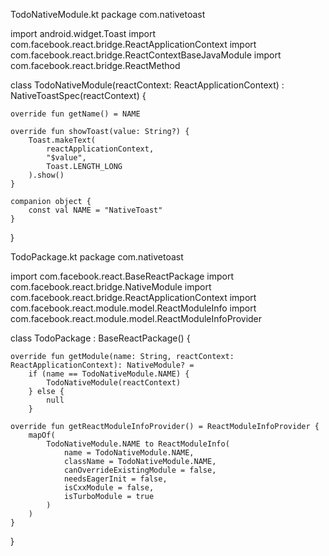 TodoNativeModule.kt
package com.nativetoast

import android.widget.Toast
import com.facebook.react.bridge.ReactApplicationContext
import com.facebook.react.bridge.ReactContextBaseJavaModule
import com.facebook.react.bridge.ReactMethod

class TodoNativeModule(reactContext: ReactApplicationContext) : NativeToastSpec(reactContext) {

    override fun getName() = NAME

    override fun showToast(value: String?) {
        Toast.makeText(
            reactApplicationContext,
            "$value",
            Toast.LENGTH_LONG
        ).show()
    }

    companion object {
        const val NAME = "NativeToast"
    }
}

TodoPackage.kt
package com.nativetoast

import com.facebook.react.BaseReactPackage
import com.facebook.react.bridge.NativeModule
import com.facebook.react.bridge.ReactApplicationContext
import com.facebook.react.module.model.ReactModuleInfo
import com.facebook.react.module.model.ReactModuleInfoProvider

class TodoPackage : BaseReactPackage() {

    override fun getModule(name: String, reactContext: ReactApplicationContext): NativeModule? =
        if (name == TodoNativeModule.NAME) {
            TodoNativeModule(reactContext)
        } else {
            null
        }

    override fun getReactModuleInfoProvider() = ReactModuleInfoProvider {
        mapOf(
            TodoNativeModule.NAME to ReactModuleInfo(
                name = TodoNativeModule.NAME,
                className = TodoNativeModule.NAME,
                canOverrideExistingModule = false,
                needsEagerInit = false,
                isCxxModule = false,
                isTurboModule = true
            )
        )
    }
}